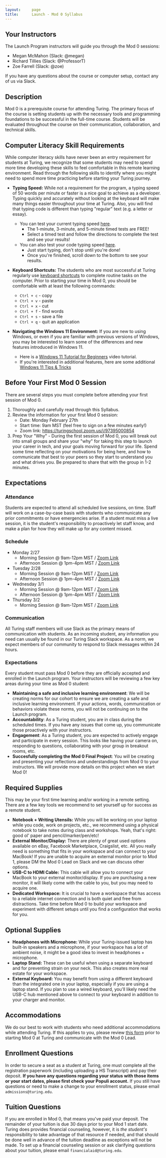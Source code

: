 ```yaml
---
layout:     page
title:      Launch - Mod 0 Syllabus
---
```

## Your Instructors
The Launch Program instructors will guide you through the Mod 0 sessions:
* Megan McMahon (Slack: @megan)
* Richard Tillies (Slack: @ProfessorT)
* Zoe Farrell (Slack: @zoe)

If you have any questions about the course or computer setup, contact any of us via Slack.

## Description
Mod 0 is a prerequisite course for attending Turing. The primary focus of the course is setting students up with the necessary tools and programming foundations to be successful in the full-time course. Students will be evaluated throughout the course on their communication, collaboration, and technical skills. 

## Computer Literacy Skill Requirements
While computer literacy skills have never been an entry requirement for students at Turing, we recognize that some students may need to spend more time developing these skills to feel comfortable in this remote learning environment. Read through the following skills to identify where you might need to spend more time practicing before starting your Turing journey.

- **Typing Speed:** While not a requirement for the program, a typing speed of 50 words per minute or faster is a nice goal to achieve as a developer. Typing quickly and accurately without looking at the keyboard will make many things easier throughout your time at Turing. Also, you will find that typing code is different than typing "regular" text (e.g. a letter or essay).
	- You can test your current typing speed [here](https://www.typing.com/student/tests). 
		- The 1-minute, 3-minute, and 5-minute timed tests are FREE!
		- Select a timed test and follow the directions to complete the test and see your results!
	- You can also test your code typing speed [here](https://typing.io/lesson/csharp/asp.net/CSharpCodeParser.cs/1).
		- Just start typing, don't stop until you're done!
		- Once you're finished, scroll down to the bottom to see your results.
- **Keyboard Shortcuts:** The students who are most successful at Turing regularly use [keyboard shortcuts](https://support.microsoft.com/en-us/windows/keyboard-shortcuts-in-windows-dcc61a57-8ff0-cffe-9796-cb9706c75eec) to complete routine tasks on the computer. Prior to starting your time in Mod 0, you should be comfortable with at least the following commands: 
    - `Ctrl + c` - copy
    - `Ctrl + v` - paste
    - `Ctrl + x` - cut
    - `Ctrl + f` - find words
    - `Ctrl + s` - save a file
    - `Ctrl + q` - quit an application

- **Navigating the Windows 11 Environment:** If you are new to using Windows, or even if you are familiar with previous versions of Windows, you may be interested to learn some of the differences and new features introduced in Windows 11. 
	- Here is a [Windows 11 Tutorial for Beginners](https://www.youtube.com/watch?v=K3B5vorjvEE) video tutorial. 
	- If you're interested in additional features, here are some additional [Windows 11 Tips & Tricks](https://www.youtube.com/watch?v=MqMIjSDkqz4)



## Before Your First Mod 0 Session
There are several steps you must complete before attending your first session of Mod 0.
1. Thoroughly and carefully read through this Syllabus.
1. Review the information for your first Mod 0 session:
    - Date: Monday February 27th
    - Start time: 9am MST (feel free to sign on a few minutes early!)
    - Zoom link: https://turingschool.zoom.us/j/97395000854
1. Prep Your "Why" - During the first session of Mod 0, you will break out into small groups and share your "why" for taking this step to launch your career in tech, and your goals moving forward for your life. Spend some time reflecting on your motivations for being here, and how to communicate that best to your peers so they start to understand you and what drives you. Be prepared to share that with the group in 1-2 minutes.

## Expectations

### Attendance
Students are expected to attend all scheduled live sessions, on time. Staff will work on a case-by-case basis with students who communicate any prior commitments or have emergencies arise. If a student must miss a live session, it is the student's responsibility to proactively let staff know, and make a plan for how they will make up for any content missed. 

### Schedule
- Monday 2/27
    - Morning Session @ 9am-12pm MST / [Zoom Link](https://turingschool.zoom.us/j/97395000854)
    - Afternoon Session @ 1pm-4pm MST / [Zoom Link](https://turingschool.zoom.us/j/92230356051)
- Tuesday 2/28
    - Morning Session @ 9am-12pm MST / [Zoom Link](https://turingschool.zoom.us/j/97016774346)
    - Afternoon Session @ 1pm-4pm MST / [Zoom Link](https://turingschool.zoom.us/j/98720055193)
- Wednesday 3/1
    - Morning Session @ 9am-12pm MST / [Zoom Link](https://turingschool.zoom.us/j/92124382241)
    - Afternoon Session @ 1pm-4pm MST / [Zoom Link](https://turingschool.zoom.us/j/93790526219)
- Thursday 3/2
    - Morning Session @ 9am-12pm MST / [Zoom Link](https://turingschool.zoom.us/j/95311550500)

### Communication 
All Turing staff members will use Slack as the primary means of communication with students. As an incoming student, any information you need can usually be found in our Turing Slack workspace. As a norm, we expect members of our community to respond to Slack messages within 24 hours.

### Expectations
Every student must pass Mod 0 before they are officially accepted and enrolled in the Launch program. Your instructors will be reviewing a few key areas during your time as Mod 0 student:
- **Maintaining a safe and inclusive learning environment**: We will be creating norms for our cohort to ensure we are creating a safe and inclusive learning environment. If your actions, words, communication or behaviors violate these norms, you will not be continuing on to the Launch program.
- **Accountability**: As a Turing student, you are in class during the scheduled times. If you have any issues that come up, you communicate those proactively with your instructors.
- **Engagement**: As a Turing student, you are expected to actively engage and participate in every session. This looks like having your camera on, responding to questions, collaborating with your group in breakout rooms, etc.
- **Succesfully completing the Mod 0 Final Project**: You will be creating and presenting your reflections and understandings from Mod 0 to your instructors. We will provide more details on this project when we start Mod 0!

## Required Supplies
This may be your first time learning and/or working in a remote setting. There are a few key tools we recommend to set yourself up for success as a remote student. 

- **Notebook + Writing Utensils:** While you will be working on your laptop while you code, work on projects, etc., we recommend using a physical notebook to take notes during class and workshops. Yeah, that's right: good ol' paper and pencil/marker/pen/etc! 
- **External Monitor/Display:** There are plenty of great used options available on eBay, Facebook Marketplace, Craigslist, etc. All you really need is something that fits in your workspace and can connect to your MacBook! If you are unable to acquire an external monitor prior to Mod 1, please DM the Mod 0 Lead on Slack and we can discuss other options.
- **USB-C to HDMI Cable:** This cable will allow you to connect your MacBook to your external monitor/display. If you are purchasing a new monitor, it will likely come with the cable to you, but you may need to acquire one.
- **Dedicated Workspace:** It is crucial to have a workspace that has access to a reliable internet connection and is both quiet and free from distractions. Take time before Mod 0 to build your workspace and experiment with different setups until you find a configuration that works for you.


## Optional Supplies
- **Headphones with Microphone:** While your Turing-issued laptop has built-in speakers and a microphone, if your workspace has a lot of ambient noise, it might be a good idea to invest in headphones + microphone. 
- **Laptop Stand:** These can be useful when using a separate keyboard and for preventing strain on your neck. This also creates more real estate for your workspace.
- **External Keyboard:** You may benefit from using a different keyboard than the integrated one in your laptop, especially if you are using a laptop stand. If you plan to use a wired keyboard, you'll likely need the USB-C hub mentioned above to connect to your keyboard in addition to your charger and monitor.



## Accommodations
We do our best to work with students who need additional accommodations while attending Turing. If this applies to you, please review [this form](https://frontend.turing.edu/documents/reasonable_accommodation_request_form.pdf) prior to starting Mod 0 at Turing and communicate with the Mod 0 Lead. 

## Enrollment Questions

In order to secure a seat as a student at Turing, one must complete all the registration paperwork (including uploading a HS Transcript) and pay their deposit. **If you have any questions regarding your status with those items or your start dates, please first check your Populi account.** If you still have questions or need to make a change to your enrollment status, please email `admissions@turing.edu`.

## Tuition Questions

If you are enrolled in Mod 0, that means you've paid your deposit. The remainder of your tuition is due 30 days prior to your Mod 1 start date. Turing does provides financial counseling, however, it is _the student's_ responsibility to take advantage of that resource if needed, and that should be done well in advance of the tuition deadline as exceptions will not be made. To set up a financial counseling session or ask clarifying questions about your tuition, please email `financialaid@turing.edu`.

<br>
<br>
<br>
<br>
<br>
<br>